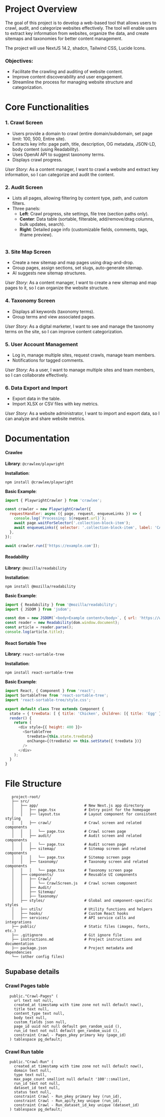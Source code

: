 # Project Overview

The goal of this project is to develop a web-based tool that allows users to crawl, audit, and categorize websites effectively. The tool will enable users to extract key information from websites, organize the data, and create sitemaps and taxonomies for better content management.

The project will use NextJS 14.2, shadcn, Tailwind CSS, Lucide Icons.

### Objectives:

- Facilitate the crawling and auditing of website content.
- Improve content discoverability and user engagement.
- Streamline the process for managing website structure and categorization.

# Core Functionalities

### 1. Crawl Screen

- Users provide a domain to crawl (entire domain/subdomain, set page limit: 100, 500, Entire site).
- Extracts key info: page path, title, description, OG metadata, JSON-LD, body content (using Readability).
- Uses OpenAI API to suggest taxonomy terms.
- Displays crawl progress.

*User Story:* As a content manager, I want to crawl a website and extract key information, so I can categorize and audit the content.

### 2. Audit Screen

- Lists all pages, allowing filtering by content type, path, and custom filters.
- Three panels:
  - **Left**: Crawl progress, site settings, file tree (section paths only).
  - **Center**: Data table (sortable, filterable, add/remove/drag columns, bulk updates, search).
  - **Right**: Detailed page info (customizable fields, comments, tags, iframe preview).

```
```

### 3. Site Map Screen

- Create a new sitemap and map pages using drag-and-drop.
- Group pages, assign sections, set slugs, auto-generate sitemap.
- AI suggests new sitemap structures.

*User Story:* As a content manager, I want to create a new sitemap and map pages to it, so I can organize the website structure.

### 4. Taxonomy Screen

- Displays all keywords (taxonomy terms).
- Group terms and view associated pages.

*User Story:* As a digital marketer, I want to see and manage the taxonomy terms on the site, so I can improve content categorization.

### 5. User Account Management

- Log in, manage multiple sites, request crawls, manage team members.
- Notifications for tagged comments.

*User Story:* As a user, I want to manage multiple sites and team members, so I can collaborate effectively.

### 6. Data Export and Import

- Export data in the table.
- Import XLSX or CSV files with key metrics.

*User Story:* As a website administrator, I want to import and export data, so I can analyze and share website metrics.

# Documentation

#### Crawlee

**Library**: `@crawlee/playwright`

**Installation**:

```
npm install @crawlee/playwright
```

**Basic Example**:

```javascript
import { PlaywrightCrawler } from 'crawlee';

const crawler = new PlaywrightCrawler({
  requestHandler: async ({ page, request, enqueueLinks }) => {
    console.log(`Processing: ${request.url}`);
    await page.waitForSelector('.collection-block-item');
    await enqueueLinks({ selector: '.collection-block-item', label: 'CATEGORY' });
  },
});

await crawler.run(['https://example.com']);
```

#### Readability

**Library**: `@mozilla/readability`

**Installation**:

```
npm install @mozilla/readability
```

**Basic Example**:

```javascript
import { Readability } from '@mozilla/readability';
import { JSDOM } from 'jsdom';

const dom = new JSDOM(`<body>Example content</body>`, { url: 'https://www.example.com' });
const reader = new Readability(dom.window.document);
const article = reader.parse();
console.log(article.title);
```

#### React Sortable Tree

**Library**: `react-sortable-tree`

**Installation**:

```
npm install react-sortable-tree
```

**Basic Example**:

```javascript
import React, { Component } from 'react';
import SortableTree from 'react-sortable-tree';
import 'react-sortable-tree/style.css';

export default class Tree extends Component {
  state = { treeData: [ { title: 'Chicken', children: [{ title: 'Egg' }] }, { title: 'Fish', children: [{ title: 'Fingerline' }] } ] };
  render() {
    return (
      <div style={{ height: 400 }}>
        <SortableTree
          treeData={this.state.treeData}
          onChange={(treeData) => this.setState({ treeData })}
        />
      </div>
    );
  }
}
```

# File Structure

```
   project-root/
   ├── src/
   │   ├── app/                     # New Next.js app directory
   │   │   ├── page.tsx             # Entry point for the homepage
   │   │   ├── layout.tsx           # Layout component for consistent styling
   │   │   ├── crawl/               # Crawl screen and related components
   │   │   │   └── page.tsx         # Crawl screen page
   │   │   ├── audit/               # Audit screen and related components
   │   │   │   └── page.tsx         # Audit screen page
   │   │   ├── sitemap/             # Sitemap screen and related components
   │   │   │   └── page.tsx         # Sitemap screen page
   │   │   ├── taxonomy/            # Taxonomy screen and related components
   │   │   │   └── page.tsx         # Taxonomy screen page
   │   ├── components/              # Reusable UI components
   │   │   ├── Crawl/
   │   │   │   └── CrawlScreen.js   # Crawl screen component
   │   │   ├── Audit/
   │   │   ├── Sitemap/
   │   │   ├── Taxonomy/
   │   ├── styles/                  # Global and component-specific styles
   │   ├── utils/                   # Utility functions and helpers
   │   ├── hooks/                   # Custom React hooks
   │   ├── services/                # API service calls and integrations
   ├── public/                      # Static files (images, fonts, etc.)
   ├── .gitignore                   # Git ignore file
   ├── instructions.md              # Project instructions and documentation
   ├── package.json                 # Project metadata and dependencies
   └── (other config files) 
```

## Supabase details

### Crawl Pages table
```
  public."Crawl-Pages" (
    url text not null,
    created_at timestamp with time zone not null default now(),
    title text null,
    content_type text null,
    body text null,
    custom_fields json null,
    page_id uuid not null default gen_random_uuid (),
    run_id text not null default gen_random_uuid (),
    constraint Crawl - Pages_pkey primary key (page_id)
  ) tablespace pg_default;

```

### Crawl Run table
```
  public."Crawl-Run" (
    created_at timestamp with time zone not null default now(),
    domain text null,
    type text null,
    max_page_count smallint null default '100'::smallint,
    run_id text not null,
    dataset_id text null,
    status text null,
    constraint Crawl - Run_pkey primary key (run_id),
    constraint Crawl - Run_apify_key unique (run_id),
    constraint Crawl - Run_dataset_id_key unique (dataset_id)
  ) tablespace pg_default;
  ```
